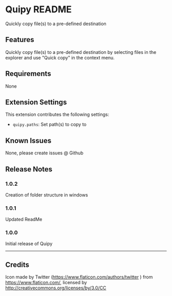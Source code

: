 # Quipy README

Quickly copy file(s) to a pre-defined destination

## Features

Quickly copy file(s) to a pre-defined destination by selecting files in the explorer and use "Quick copy" in the context menu.

<!-- \!\[feature X\]\(images/feature-x.png\) -->

<!-- > Tip: Many popular extensions utilize animations. This is an excellent way to show off your extension! We recommend short, focused animations that are easy to follow. -->

## Requirements

None

## Extension Settings

This extension contributes the following settings:

-   `quipy.paths`: Set path(s) to copy to

## Known Issues

None, please create issues @ Github

## Release Notes

### 1.0.2

Creation of folder structure in windows

### 1.0.1

Updated ReadMe

### 1.0.0

Initial release of Quipy

---

## Credits

Icon made by Twitter (https://www.flaticon.com/authors/twitter ) from https://www.flaticon.com/, licensed by http://creativecommons.org/licenses/by/3.0/CC

<!-- ## Working with Markdown

**Note:** You can author your README using Visual Studio Code. Here are some useful editor keyboard shortcuts:

-   Split the editor (`Cmd+\` on macOS or `Ctrl+\` on Windows and Linux)
-   Toggle preview (`Shift+CMD+V` on macOS or `Shift+Ctrl+V` on Windows and Linux)
-   Press `Ctrl+Space` (Windows, Linux) or `Cmd+Space` (macOS) to see a list of Markdown snippets

### For more information

-   [Visual Studio Code's Markdown Support](http://code.visualstudio.com/docs/languages/markdown)
-   [Markdown Syntax Reference](https://help.github.com/articles/markdown-basics/)

**Enjoy!** -->
